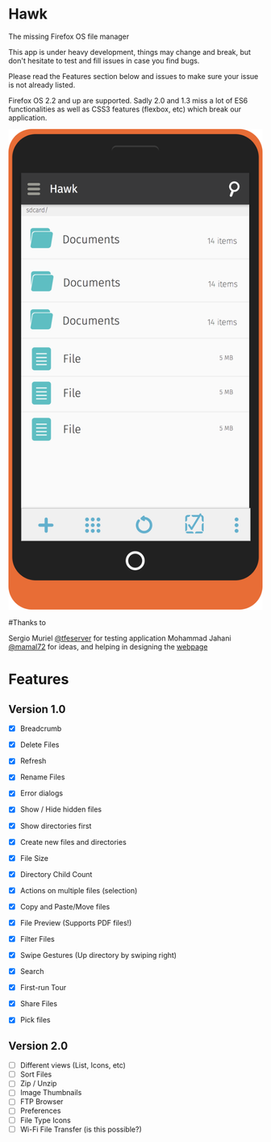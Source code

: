# Hawk
The missing Firefox OS file manager

This app is under heavy development, things may change and break, but don't hesitate to test and fill issues in case you find bugs.

Please read the Features section below and issues to make sure your issue is not already listed.

Firefox OS 2.2 and up are supported. Sadly 2.0 and 1.3 miss a lot of ES6 functionalities as well as CSS3 features (flexbox, etc) which break our application.

![Mobile Portrait Mockup](https://github.com/mdibaiee/Hawk/raw/master/Mobile%20Portrait.png)

#Thanks to

Sergio Muriel [@tfeserver](https://twitter.com/tfeserver) for testing application
Mohammad Jahani [@mamal72](https://twitter.com/mamal72) for ideas, and helping in designing the [webpage](http://dibaiee.ir/Hawk)

# Features

Version 1.0
-----------
- [x] Breadcrumb
- [x] Delete Files
- [x] Refresh
- [x] Rename Files
- [x] Error dialogs
- [x] Show / Hide hidden files
- [x] Show directories first
- [x] Create new files and directories
- [x] File Size
- [x] Directory Child Count
- [x] Actions on multiple files (selection)
- [x] Copy and Paste/Move files
- [x] File Preview (Supports PDF files!)
- [x] Filter Files
- [x] Swipe Gestures (Up directory by swiping right)
- [x] Search
- [x] First-run Tour
- [x] Share Files
- [x] Pick files


Version 2.0
------------
- [ ] Different views (List, Icons, etc)
- [ ] Sort Files
- [ ] Zip / Unzip
- [ ] Image Thumbnails
- [ ] FTP Browser
- [ ] Preferences
- [ ] File Type Icons
- [ ] Wi-Fi File Transfer (is this possible?)
